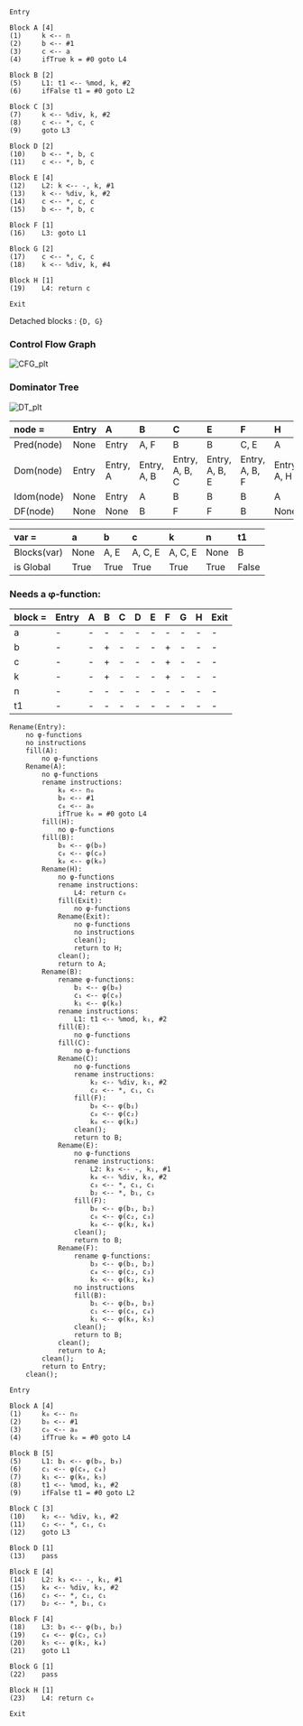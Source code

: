 ```
Entry

Block A [4]
(1) 	k <-- n
(2) 	b <-- #1
(3) 	c <-- a
(4) 	ifTrue k = #0 goto L4

Block B [2]
(5) 	L1: t1 <-- %mod, k, #2
(6) 	ifFalse t1 = #0 goto L2

Block C [3]
(7) 	k <-- %div, k, #2
(8) 	c <-- *, c, c
(9) 	goto L3

Block D [2]
(10)	b <-- *, b, c
(11)	c <-- *, b, c

Block E [4]
(12)	L2: k <-- -, k, #1
(13)	k <-- %div, k, #2
(14)	c <-- *, c, c
(15)	b <-- *, b, c

Block F [1]
(16)	L3: goto L1

Block G [2]
(17)	c <-- *, c, c
(18)	k <-- %div, k, #4

Block H [1]
(19)	L4: return c

Exit
```

Detached blocks : ```{D, G}```

### Control Flow Graph

![CFG_plt](cfg/draw_planar.png)

### Dominator Tree

![DT_plt](dt/draw_planar.png)

| node =     | Entry   | A        | B           | C              | E              | F              | H           | Exit              |
|:-----------|:--------|:---------|:------------|:---------------|:---------------|:---------------|:------------|:------------------|
| Pred(node) | None    | Entry    | A, F        | B              | B              | C, E           | A           | H                 |
| Dom(node)  | Entry   | Entry, A | Entry, A, B | Entry, A, B, C | Entry, A, B, E | Entry, A, B, F | Entry, A, H | Entry, A, H, Exit |
| Idom(node) | None    | Entry    | A           | B              | B              | B              | A           | H                 |
| DF(node)   | None    | None     | B           | F              | F              | B              | None        | None              |

| var =       | a    | b    | c       | k       | n    | t1    |
|:------------|:-----|:-----|:--------|:--------|:-----|:------|
| Blocks(var) | None | A, E | A, C, E | A, C, E | None | B     |
| is Global   | True | True | True    | True    | True | False |

### Needs a φ-function:

| block =   | Entry   | A   | B   | C   | D   | E   | F   | G   | H   | Exit   |
|:----------|:--------|:----|:----|:----|:----|:----|:----|:----|:----|:-------|
| a         | -       | -   | -   | -   | -   | -   | -   | -   | -   | -      |
| b         | -       | -   | +   | -   | -   | -   | +   | -   | -   | -      |
| c         | -       | -   | +   | -   | -   | -   | +   | -   | -   | -      |
| k         | -       | -   | +   | -   | -   | -   | +   | -   | -   | -      |
| n         | -       | -   | -   | -   | -   | -   | -   | -   | -   | -      |
| t1        | -       | -   | -   | -   | -   | -   | -   | -   | -   | -      |

```
Rename(Entry):
    no φ-functions
    no instructions
    fill(A):
        no φ-functions
    Rename(A):
        no φ-functions
        rename instructions:
            k₀ <-- n₀
            b₀ <-- #1
            c₀ <-- a₀
            ifTrue k₀ = #0 goto L4
        fill(H):
            no φ-functions
        fill(B):
            b₀ <-- φ(b₀)
            c₀ <-- φ(c₀)
            k₀ <-- φ(k₀)
        Rename(H):
            no φ-functions
            rename instructions:
                L4: return c₀
            fill(Exit):
                no φ-functions
            Rename(Exit):
                no φ-functions
                no instructions
                clean();
                return to H;
            clean();
            return to A;
        Rename(B):
            rename φ-functions:
                b₁ <-- φ(b₀)
                c₁ <-- φ(c₀)
                k₁ <-- φ(k₀)
            rename instructions:
                L1: t1 <-- %mod, k₁, #2
            fill(E):
                no φ-functions
            fill(C):
                no φ-functions
            Rename(C):
                no φ-functions
                rename instructions:
                    k₂ <-- %div, k₁, #2
                    c₂ <-- *, c₁, c₁
                fill(F):
                    b₀ <-- φ(b₁)
                    c₀ <-- φ(c₂)
                    k₀ <-- φ(k₂)
                clean();
                return to B;
            Rename(E):
                no φ-functions
                rename instructions:
                    L2: k₃ <-- -, k₁, #1
                    k₄ <-- %div, k₃, #2
                    c₃ <-- *, c₁, c₁
                    b₂ <-- *, b₁, c₃
                fill(F):
                    b₀ <-- φ(b₁, b₂)
                    c₀ <-- φ(c₂, c₃)
                    k₀ <-- φ(k₂, k₄)
                clean();
                return to B;
            Rename(F):
                rename φ-functions:
                    b₃ <-- φ(b₁, b₂)
                    c₄ <-- φ(c₂, c₃)
                    k₅ <-- φ(k₂, k₄)
                no instructions
                fill(B):
                    b₁ <-- φ(b₀, b₃)
                    c₁ <-- φ(c₀, c₄)
                    k₁ <-- φ(k₀, k₅)
                clean();
                return to B;
            clean();
            return to A;
        clean();
        return to Entry;
    clean();
```

```
Entry

Block A [4]
(1) 	k₀ <-- n₀
(2) 	b₀ <-- #1
(3) 	c₀ <-- a₀
(4) 	ifTrue k₀ = #0 goto L4

Block B [5]
(5) 	L1: b₁ <-- φ(b₀, b₃)
(6) 	c₁ <-- φ(c₀, c₄)
(7) 	k₁ <-- φ(k₀, k₅)
(8) 	t1 <-- %mod, k₁, #2
(9) 	ifFalse t1 = #0 goto L2

Block C [3]
(10)	k₂ <-- %div, k₁, #2
(11)	c₂ <-- *, c₁, c₁
(12)	goto L3

Block D [1]
(13)	pass

Block E [4]
(14)	L2: k₃ <-- -, k₁, #1
(15)	k₄ <-- %div, k₃, #2
(16)	c₃ <-- *, c₁, c₁
(17)	b₂ <-- *, b₁, c₃

Block F [4]
(18)	L3: b₃ <-- φ(b₁, b₂)
(19)	c₄ <-- φ(c₂, c₃)
(20)	k₅ <-- φ(k₂, k₄)
(21)	goto L1

Block G [1]
(22)	pass

Block H [1]
(23)	L4: return c₀

Exit
```

